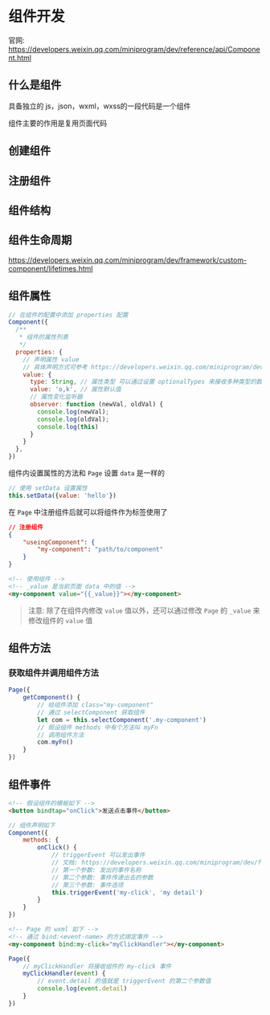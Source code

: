 # 组件开发

官网: <https://developers.weixin.qq.com/miniprogram/dev/reference/api/Component.html>

## 什么是组件

具备独立的 js，json，wxml，wxss的一段代码是一个组件

组件主要的作用是复用页面代码

## 创建组件

## 注册组件

## 组件结构

## 组件生命周期

https://developers.weixin.qq.com/miniprogram/dev/framework/custom-component/lifetimes.html

## 组件属性

```js
// 在组件的配置中添加 properties 配置
Component({
  /**
   * 组件的属性列表
   */
  properties: {
    // 声明属性 value
    // 具体声明方式可参考 https://developers.weixin.qq.com/miniprogram/dev/reference/api/Component.html#properties-%E5%AE%9A%E4%B9%89
    value: {
      type: String, // 属性类型 可以通过设置 optionalTypes 来接收多种类型的数据
      value: 'o,k', // 属性默认值
      // 属性变化监听器
      observer: function (newVal, oldVal) {
        console.log(newVal);
        console.log(oldVal);
        console.log(this)
      }
    }
  },
})
```

组件内设置属性的方法和 `Page` 设置 `data` 是一样的

```js
// 使用 setData 设置属性
this.setData({value: 'hello'})
```

在 `Page` 中注册组件后就可以将组件作为标签使用了

```json
// 注册组件
{
    "useingComponent": {
        "my-component": "path/to/component"
    }
}
```

```html
<!-- 使用组件 -->
<!-- _value 是当前页面 data 中的值 -->
<my-component value="{{_value}}"></my-component>
```

> 注意: 除了在组件内修改 `value` 值以外，还可以通过修改 `Page` 的 `_value` 来修改组件的 `value` 值

## 组件方法

### 获取组件并调用组件方法

```js
Page({
    getComponent() {
        // 给组件添加 class="my-component"
        // 通过 selectComponent 获取组件
        let com = this.selectComponent('.my-component')
        // 假设组件 methods 中有个方法叫 myFn
        // 调用组件方法
        com.myFn()
    }
})
```

## 组件事件

```html
<!-- 假设组件的模板如下 -->
<button bindtap="onClick">发送点击事件</button>
```

```js
// 组件声明如下
Component({
    methods: {
        onClick() {
            // triggerEvent 可以发出事件
            // 文档: https://developers.weixin.qq.com/miniprogram/dev/framework/custom-component/events.html#%E7%9B%91%E5%90%AC%E4%BA%8B%E4%BB%B6
            // 第一个参数: 发出的事件名称
            // 第二个参数: 事件传递出去的参数
            // 第三个参数: 事件选项
            this.triggerEvent('my-click', 'my detail')
        }
    }
})
```

```html
<!-- Page 的 wxml 如下 -->
<!-- 通过 bind:<event-name> 的方式绑定事件 -->
<my-component bind:my-click="myClickHandler"></my-component>
```

```js
Page({
    // myClickHandler 将接收组件的 my-click 事件
    myClickHandler(event) {
        // event.detail 的值就是 triggerEvent 的第二个参数值
        console.log(event.detail)
    }
})
```
